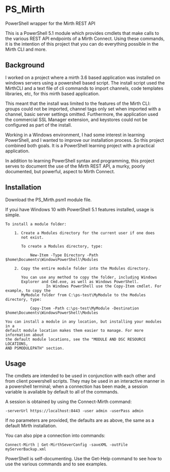 # PS_Mirth
PowerShell wrapper for the Mirth REST API

This is a PowerShell 5.1 module which provides cmdlets that make calls to the various REST API endpoints of a Mirth Connect.
Using these commands, it is the intention of this project that you can do everything possible in the Mirth CLI and more.

Background
----------

I worked on a project where a mirth 3.6 based application was installed on windows servers using a powershell based script.  The install script used the MirthCLI and a text file of cli commands to import channels, code templates libraries, etc, for this mirth based application.  

This meant that the install was limited to the features of the Mirth CLI:  groups could not be imported, channel tags only set when imported with a channel, basic server settings omitted.  Furthermore, the application used the commercial SSL Manager extension, and keystores could not be configured as part of the install.

Working in a Windows environment, I had some interest in learning PowerShell, and I wanted to improve our installation process.  So this project combined both goals.  It is a PowerShell learning project with a practical application.

In addition to learning PowerShell syntax and programming, this project serves to document the use of the Mirth REST API, a murky, poorly documented, but powerful, aspect to Mirth Connect.

Installation
-------------
Download the PS_Mirth.psm1 module file.

If youi have Windows 10 with PowerShell 5.1 features installed, usage is simple.  

    To install a module folder:

        1. Create a Modules directory for the current user if one does
           not exist.

           To create a Modules directory, type:

               New-Item -Type Directory -Path $home\Documents\WindowsPowerShell\Modules

        2. Copy the entire module folder into the Modules directory.

           You can use any method to copy the folder, including Windows
           Explorer and Cmd.exe, as well as Windows PowerShell.
                      In Windows PowerShell use the Copy-Item cmdlet. For example, to copy the
           MyModule folder from C:\ps-test\MyModule to the Modules directory, type:

               Copy-Item -Path c:\ps-test\MyModule -Destination $home\Documents\WindowsPowerShell\Modules

    You can install a module in any location, but installing your modules in a
    default module location makes them easier to manage. For more information about
    the default module locations, see the "MODULE AND DSC RESOURCE LOCATIONS,
    AND PSMODULEPATH" section.
           
Usage
-------------
The cmdlets are intended to be used in conjunction with each other and from client powershell scripts.  They may be used in an interactive manner in a powershell terminal;  when a connection has been made, a session variable is available by default to all of the commands.

A session is obtained by using the Connect-Mirth command:

    -serverUrl https://localhost:8443 -user admin -userPass admin
    
If no parameters are provided, the defaults are as above, the same as a default Mirth installation.

You can also pipe a connection into commands:

    Connect-Mirth | Get-MirthSeverConfig -saveXML -outFile myServerBackup.xml 
    
 PowerShell is self-documenting.  Use the Get-Help command to see how to use the various commands and to see examples.
 
 
